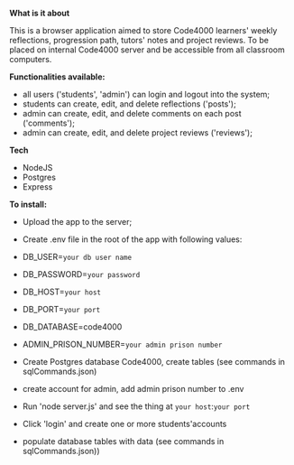 <b>What is it about</b>

This is a browser application aimed to store Code4000 learners' weekly reflections, progression path, tutors' notes and project reviews. To be placed on internal Code4000 server and be accessible from all classroom computers.

<b>Functionalities available:</b>

- all users ('students', 'admin') can login and logout into the system;
- students can create, edit, and delete reflections ('posts');
- admin can create, edit, and delete comments on each post ('comments');
- admin can create, edit, and delete project reviews ('reviews');

<b>Tech</b>

- NodeJS
- Postgres
- Express

<b>To install:</b>

- Upload the app to the server;

- Create .env file in the root of the app with following values:

- DB_USER=`your db user name` 
- DB_PASSWORD=`your password`
- DB_HOST=`your host`
- DB_PORT=`your port`
- DB_DATABASE=code4000
- ADMIN_PRISON_NUMBER=`your admin prison number`

- Create Postgres database Code4000, create tables (see commands in sqlCommands.json)

- create account for admin, add admin prison number to .env

- Run 'node server.js' and see the thing at `your host`:`your port`

- Click 'login' and create one or more students'accounts

- populate database tables with data (see commands in sqlCommands.json))

